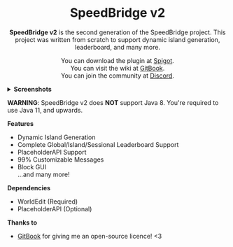<div align="center">
  <h1>SpeedBridge v2</h1>
  <p><b>SpeedBridge v2</b> is the second generation of the SpeedBridge project. This project was written from scratch to support dynamic island generation, leaderboard, and many more.</p>
</div>
  
<div align="center">
  <p>You can download the plugin at <a href="https://www.spigotmc.org/resources/speedbridge-v2.100619/">Spigot</a>.<br/>
  You can visit the wiki at <a href="https://docs.speedbridge.tofpu.me/">GitBook</a>.<br/>
  You can join the community at <a href="https://tofpu.me/discord">Discord</a>.</p>
</div>
  
<details>
  <summary><b>Screenshots</b></summary>
    
  <img width="70%" height="70%" src="https://cdn.discordapp.com/attachments/761714903978475540/952636041490210897/2022-03-13_20.33.15.png"/>
  <img width="70%" height="70%" src="https://cdn.discordapp.com/attachments/761714903978475540/952674419979980851/2022-03-13_23.07.46.png"/>
</details>

__WARNING__: SpeedBridge v2 does __NOT__ support Java 8. You're required to use Java 11, and upwards. 

__Features__
- Dynamic Island Generation
- Complete Global/Island/Sessional Leaderboard Support
- PlaceholderAPI Support
- 99% Customizable Messages
- Block GUI   
...and many more!

__Dependencies__
- WorldEdit (Required)
- PlaceholderAPI (Optional)

__Thanks to__
- [GitBook](https://gitbook.com) for giving me an open-source licence! <3
